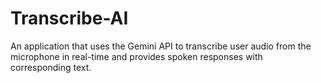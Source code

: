 # Transcribe-AI
An application that uses the Gemini API to transcribe user audio from the microphone in real-time and provides spoken responses with corresponding text.
